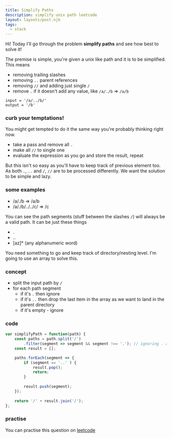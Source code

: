 ```yaml
---
title: Simplify Paths
description: simplify unix path leetcode
layout: layouts/post.njk
tags:
  - stack
---
```


Hi! Today I'll go through the problem **simplify paths** and see how best to solve it!

The premise is simple, you're given a unix like path and it is to be simplified. This means

- removing trailing slashes
- removing `..` parent references
- removing `//` and adding just single `/`
- remove `.` if it doesn't add any value, like `/a/./b` => `/a/b`

```
input = '/a/../b/'
output = '/b'
```

### curb your temptations!

You might get tempted to do it the same way you're probably thinking right now. 
 - take a pass and remove all `.`
 - make all `//` to single one
 - evaluate the expression as you go and store the result, repeat

But this isn't so easy as you'll have to keep track of previous element too. As both `.`, `..` and `/`, `//` are to be processed differently. We want the solution to be simple and lazy.

### some examples

- /a/./b => /a/b
- /a/./b/../../c/ => /c

You can see the path segments (stuff between the slashes `/`) will always be a valid path. It can be just these things
- .
- ..
- [az]* (any alphanumeric word)

You need something to go and keep track of directory/nesting level. I'm going to use an array to solve this.

### concept

- split the input path by `/`
- for each path segment
    - if it's `.` then ignore
    - if it's `..` then drop the last item in the array as we want to land in the parent directory
    - if it's empty - ignore

### code

```javascript
var simplifyPath = function(path) {
    const paths = path.split('/')
        .filter(segment => segment && segment !== '.'); // ignoring . and empty for samples like //
    const result = [];

    paths.forEach(segment => {
        if (segment == '..' ) {
            result.pop();
            return;
        }
        
        result.push(segment);
    });
    
    return '/' + result.join('/');
};
```

### practise

You can practise this question on [leetcode](https://leetcode.com/problems/simplify-path/)
    
